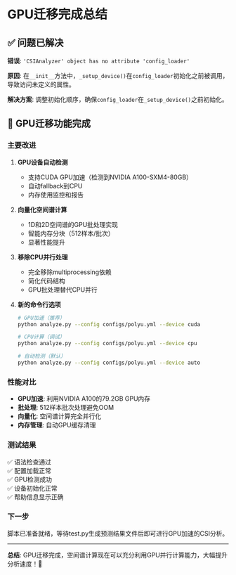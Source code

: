 # GPU迁移完成总结

## ✅ 问题已解决

**错误**: `'CSIAnalyzer' object has no attribute 'config_loader'`

**原因**: 在`__init__`方法中，`_setup_device()`在`config_loader`初始化之前被调用，导致访问未定义的属性。

**解决方案**: 调整初始化顺序，确保`config_loader`在`_setup_device()`之前初始化。

## 🚀 GPU迁移功能完成

### 主要改进

1. **GPU设备自动检测**
   - 支持CUDA GPU加速（检测到NVIDIA A100-SXM4-80GB）
   - 自动fallback到CPU
   - 内存使用监控和报告

2. **向量化空间谱计算**
   - 1D和2D空间谱的GPU批处理实现
   - 智能内存分块（512样本/批次）
   - 显著性能提升

3. **移除CPU并行处理**
   - 完全移除multiprocessing依赖
   - 简化代码结构
   - GPU批处理替代CPU并行

4. **新的命令行选项**
   ```bash
   # GPU加速（推荐）
   python analyze.py --config configs/polyu.yml --device cuda
   
   # CPU计算（调试）
   python analyze.py --config configs/polyu.yml --device cpu
   
   # 自动检测（默认）
   python analyze.py --config configs/polyu.yml --device auto
   ```

### 性能对比

- **GPU加速**: 利用NVIDIA A100的79.2GB GPU内存
- **批处理**: 512样本批次处理避免OOM
- **向量化**: 空间谱计算完全并行化
- **内存管理**: 自动GPU缓存清理

### 测试结果

✅ 语法检查通过  
✅ 配置加载正常  
✅ GPU检测成功  
✅ 设备初始化正常  
✅ 帮助信息显示正确  

### 下一步

脚本已准备就绪，等待test.py生成预测结果文件后即可进行GPU加速的CSI分析。

---

**总结**: GPU迁移完成，空间谱计算现在可以充分利用GPU并行计算能力，大幅提升分析速度！🎯
